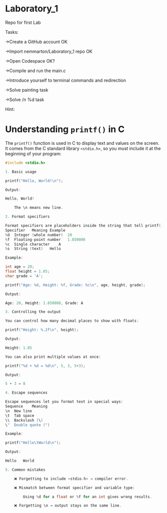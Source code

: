 # Laboratory_1
Repo for first Lab

Tasks:

->Create a GitHub account OK

->Import nemmarton/Laboratory_1 repo OK

->Open Codespace OK?

->Compile and run the main.c

->Introduce yourself to terminal commands and redirection

->Solve painting task

->Solve /n %d task

Hint:

# Understanding `printf()` in C

The `printf()` function is used in C to display text and values on the screen.  
It comes from the C standard library `<stdio.h>`, so you must include it at the beginning of your program:

```c
#include <stdio.h>

1. Basic usage

printf("Hello, World!\n");

Output:

Hello, World!

    The \n means new line.

2. Format specifiers

Format specifiers are placeholders inside the string that tell printf() what kind of data to print.
Specifier	Meaning	Example
%d	Integer (whole number)	20
%f	Floating-point number	1.850000
%c	Single character	A
%s	String (text)	Hello

Example:

int age = 20;
float height = 1.85;
char grade = 'A';

printf("Age: %d, Height: %f, Grade: %c\n", age, height, grade);

Output:

Age: 20, Height: 1.850000, Grade: A

3. Controlling the output

You can control how many decimal places to show with floats:

printf("Height: %.2f\n", height);

Output:

Height: 1.85

You can also print multiple values at once:

printf("%d + %d = %d\n", 5, 3, 5+3);

Output:

5 + 3 = 8

4. Escape sequences

Escape sequences let you format text in special ways:
Sequence	Meaning
\n	New line
\t	Tab space
\\	Backslash (\)
\"	Double quote (")

Example:

printf("Hello\tWorld\n");

Output:

Hello   World

5. Common mistakes

    ❌ Forgetting to include <stdio.h> → compiler error.

    ❌ Mismatch between format specifier and variable type:

        Using %d for a float or %f for an int gives wrong results.

    ❌ Forgetting \n → output stays on the same line.

